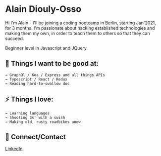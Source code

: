  

# Alain Diouly-Osso

Hi I'm Alain - I'll be joining a coding bootcamp in Berlin, starting Jan'2021, for 3 months.  I'm passionate about hacking established technologies and making them my own, in order to teach them to others so that they can succeed.

Beginner level in Javascript and JQuery.

## 

## 🌱 Things I want to be good at:

```
→ GraphQl / Koa / Express and all things APIs
→ Typescript / React / Redux
→ Reading hard-to-swallow doc
```

## 

## ⚡ Things I love:

```
→ Learning languages
→ Shooting 3s' with a swish
→ Making old, rusty roadbikes anew

```

## 

## 💬 Connect/Contact

[LinkedIn](https://www.linkedin.com/in/alaindiouly/)
